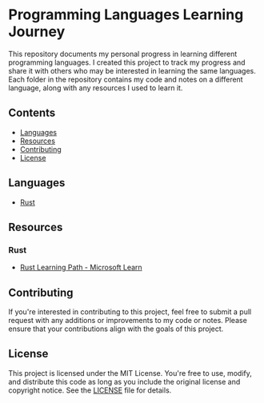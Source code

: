 # **Programming Languages Learning Journey**
This repository documents my personal progress in learning different programming languages. I created this project to track my progress and share it with others who may be interested in learning the same languages. Each folder in the repository contains my code and notes on a different language, along with any resources I used to learn it.

## Contents
- [Languages](#languages)
- [Resources](#resources)
- [Contributing](#contributing)
- [License](#license)

## **Languages**
- [Rust](./Rust/)
<!-- - [Python](./Python/)
- [MATLAB](./MATLAB/)
- [Golang](./Golang/)-->

## Resources
### Rust
- [Rust Learning Path - Microsoft Learn](https://learn.microsoft.com/en-us/training/paths/rust-first-steps/?WT.mc_id=academic-29077-cxa)

## Contributing
If you're interested in contributing to this project, feel free to submit a pull request with any additions or improvements to my code or notes. Please ensure that your contributions align with the goals of this project.

## License
This project is licensed under the MIT License. You're free to use, modify, and distribute this code as long as you include the original license and copyright notice.
See the [LICENSE](./LICENSE) file for details.